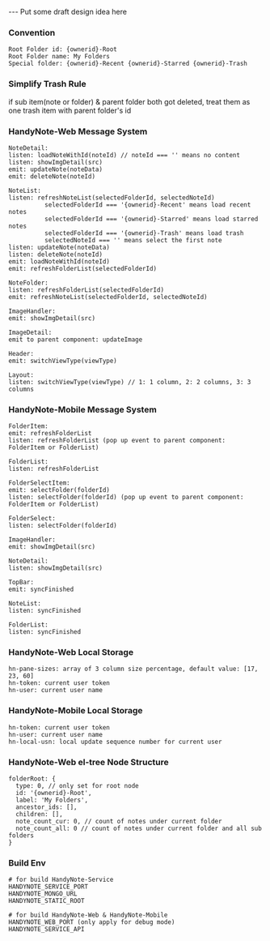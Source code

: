 --- Put some draft design idea here

### Convention
```
Root Folder id: {ownerid}-Root
Root Folder name: My Folders
Special folder: {ownerid}-Recent {ownerid}-Starred {ownerid}-Trash
```

### Simplify Trash Rule
if sub item(note or folder) & parent folder both got deleted, treat them as one trash item with parent folder's id

### HandyNote-Web Message System
```
NoteDetail:
listen: loadNoteWithId(noteId) // noteId === '' means no content
listen: showImgDetail(src)
emit: updateNote(noteData)
emit: deleteNote(noteId)

NoteList:
listen: refreshNoteList(selectedFolderId, selectedNoteId)
          selectedFolderId === '{ownerid}-Recent' means load recent notes
          selectedFolderId === '{ownerid}-Starred' means load starred notes
          selectedFolderId === '{ownerid}-Trash' means load trash
          selectedNoteId === '' means select the first note
listen: updateNote(noteData)
listen: deleteNote(noteId)
emit: loadNoteWithId(noteId)
emit: refreshFolderList(selectedFolderId)

NoteFolder:
listen: refreshFolderList(selectedFolderId)
emit: refreshNoteList(selectedFolderId, selectedNoteId)

ImageHandler:
emit: showImgDetail(src)

ImageDetail:
emit to parent component: updateImage

Header:
emit: switchViewType(viewType)

Layout:
listen: switchViewType(viewType) // 1: 1 column, 2: 2 columns, 3: 3 columns
```

### HandyNote-Mobile Message System
```
FolderItem:
emit: refreshFolderList
listen: refreshFolderList (pop up event to parent component: FolderItem or FolderList)

FolderList:
listen: refreshFolderList

FolderSelectItem:
emit: selectFolder(folderId)
listen: selectFolder(folderId) (pop up event to parent component: FolderItem or FolderList)

FolderSelect:
listen: selectFolder(folderId)

ImageHandler:
emit: showImgDetail(src)

NoteDetail:
listen: showImgDetail(src)

TopBar:
emit: syncFinished

NoteList:
listen: syncFinished

FolderList:
listen: syncFinished
```

### HandyNote-Web Local Storage
```
hn-pane-sizes: array of 3 column size percentage, default value: [17, 23, 60]
hn-token: current user token
hn-user: current user name
```

### HandyNote-Mobile Local Storage
```
hn-token: current user token
hn-user: current user name
hn-local-usn: local update sequence number for current user
```

### HandyNote-Web el-tree Node Structure
```
folderRoot: {
  type: 0, // only set for root node
  id: '{ownerid}-Root',
  label: 'My Folders',
  ancestor_ids: [],
  children: [],
  note_count_cur: 0, // count of notes under current folder
  note_count_all: 0 // count of notes under current folder and all sub folders
}
```

### Build Env
```
# for build HandyNote-Service
HANDYNOTE_SERVICE_PORT
HANDYNOTE_MONGO_URL
HANDYNOTE_STATIC_ROOT

# for build HandyNote-Web & HandyNote-Mobile
HANDYNOTE_WEB_PORT (only apply for debug mode)
HANDYNOTE_SERVICE_API
```
